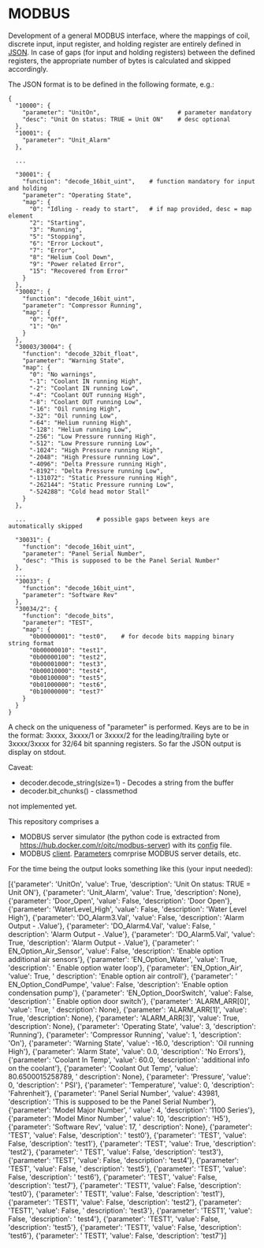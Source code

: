 # MODBUS
Development of a general MODBUS interface, where the mappings of
coil, discrete input, input register, and holding register are entirely
defined in 
[JSON](https://github.com/ccatp/MODBUS/blob/master/src/client_mapping.json). 
In case of gaps (for input and holding registers) 
between the defined registers, the appropriate number of bytes is calculated 
and skipped accordingly.

The JSON format is to be defined in the following formate, e.g.:
```
{
  "10000": {
    "parameter": "UnitOn",                      # parameter mandatory
    "desc": "Unit On status: TRUE = Unit ON"    # desc optional
  },
  "10001": {
    "parameter": "Unit_Alarm"
  },
  
  ...

  "30001": {
    "function": "decode_16bit_uint",    # function mandatory for input and holding
    "parameter": "Operating State",
    "map": {
      "0": "Idling ‐ ready to start",   # if map provided, desc = map element
      "2": "Starting",
      "3": "Running",
      "5": "Stopping",
      "6": "Error Lockout",
      "7": "Error",
      "8": "Helium Cool Down",
      "9": "Power related Error",
      "15": "Recovered from Error"
    }
  },
  "30002": {
    "function": "decode_16bit_uint",
    "parameter": "Compressor Running",
    "map": {
      "0": "Off",
      "1": "On"
    }
  },
  "30003/30004": {
    "function": "decode_32bit_float",
    "parameter": "Warning State",
    "map": {
      "0": "No warnings",
      "-1": "Coolant IN running High",
      "-2": "Coolant IN running Low",
      "-4": "Coolant OUT running High",
      "-8": "Coolant OUT running Low",
      "-16": "Oil running High",
      "-32": "Oil running Low",
      "-64": "Helium running High",
      "-128": "Helium running Low",
      "-256": "Low Pressure running High",
      "-512": "Low Pressure running Low",
      "-1024": "High Pressure running High",
      "-2048": "High Pressure running Low",
      "-4096": "Delta Pressure running High",
      "-8192": "Delta Pressure running Low",
      "-131072": "Static Pressure running High",
      "-262144": "Static Pressure running Low",
      "-524288": "Cold head motor Stall"
    }
  },
  
  ...                    # possible gaps between keys are automatically skipped

  "30031": {
    "function": "decode_16bit_uint",
    "parameter": "Panel Serial Number",
    "desc": "This is supposed to be the Panel Serial Number"
  },
  ...
  "30033": {
    "function": "decode_16bit_uint",
    "parameter": "Software Rev"
  },
  "30034/2": {
    "function": "decode_bits",
    "parameter": "TEST",
    "map": {
      "0b00000001": "test0",    # for decode bits mapping binary string format 
      "0b00000010": "test1",
      "0b00000100": "test2",
      "0b00001000": "test3",
      "0b00010000": "test4",
      "0b00100000": "test5",
      "0b01000000": "test6",
      "0b10000000": "test7"
    }
  }
}
```
A check on the uniqueness of "parameter" is performed. Keys are to be in the 
format: 3xxxx, 3xxxx/1 or 3xxxx/2 for the leading/trailing byte or 3xxxx/3xxxx 
for 32/64 bit spanning registers. So far the JSON output is display on stdout.

Caveat:
* decoder.decode_string(size=1) - Decodes a string from the buffer
* decoder.bit_chunks() - classmethod

not implemented yet.

This repository comprises a 
* MODBUS server simulator (the python code is extracted from 
https://hub.docker.com/r/oitc/modbus-server) with its 
[config](https://github.com/ccatp/MODBUS/blob/master/src/modbus_server.json) 
file.
* MODBUS [client](https://github.com/ccatp/MODBUS/blob/master/src/modbus_client.py).
[Parameters](https://github.com/ccatp/MODBUS/blob/master/src/client_config.json) 
comrprise MODBUS server details, etc.

For the time being the output looks something like this (your input needed):

[{'parameter': 'UnitOn', 'value': True, 'description': 'Unit On status: TRUE =
Unit ON'}, {'parameter': 'Unit_Alarm', 'value': True, 'description': None},
{'parameter': 'Door_Open', 'value': False, 'description': 'Door Open'},
{'parameter': 'WaterLevel_High', 'value': False, 'description': 'Water Level
High'}, {'parameter': 'DO_Alarm3.Val', 'value': False, 'description': 'Alarm
Output - .Value'}, {'parameter': 'DO_Alarm4.Val', 'value': False, '
description': 'Alarm Output - .Value'}, {'parameter': 'DO_Alarm5.Val', 'value':
True, 'description': 'Alarm Output - .Value'}, {'parameter': '
EN_Option_Air_Sensor', 'value': False, 'description': 'Enable option additional
air sensors'}, {'parameter': 'EN_Option_Water', 'value': True, 'description': '
Enable option water loop'}, {'parameter': 'EN_Option_Air', 'value': True, '
description': 'Enable option air controll'}, {'parameter': '
EN_Option_CondPumpe', 'value': False, 'description': 'Enable option condensation
pump'}, {'parameter': 'EN_Option_DoorSwitch', 'value': False, 'description': '
Enable option door switch'}, {'parameter': 'ALARM_ARR[0]', 'value': True, '
description': None}, {'parameter': 'ALARM_ARR[1]', 'value': True, 'description':
None}, {'parameter': 'ALARM_ARR[3]', 'value': True, 'description': None},
{'parameter': 'Operating State', 'value': 3, 'description': 'Running'},
{'parameter': 'Compressor Running', 'value': 1, 'description': 'On'},
{'parameter': 'Warning State', 'value': -16.0, 'description': 'Oil running
High'}, {'parameter': 'Alarm State', 'value': 0.0, 'description': 'No Errors'},
{'parameter': 'Coolant In Temp', 'value': 60.0, 'description': 'additional info
on the coolant'}, {'parameter': 'Coolant Out Temp', 'value': 80.6500015258789, '
description': None}, {'parameter': 'Pressure', 'value': 0, 'description': '
PSI'}, {'parameter': 'Temperature', 'value': 0, 'description': 'Fahrenheit'},
{'parameter': 'Panel Serial Number', 'value': 43981, 'description': 'This is
supposed to be the Panel Serial Number'}, {'parameter': 'Model Major Number', '
value': 4, 'description': '1100 Series'}, {'parameter': 'Model Minor Number', '
value': 10, 'description': 'H5'}, {'parameter': 'Software Rev', 'value': 17, '
description': None}, {'parameter': 'TEST', 'value': False, 'description': '
test0'}, {'parameter': 'TEST', 'value': False, 'description': 'test1'},
{'parameter': 'TEST', 'value': True, 'description': 'test2'}, {'parameter': '
TEST', 'value': False, 'description': 'test3'}, {'parameter': 'TEST', 'value':
False, 'description': 'test4'}, {'parameter': 'TEST', 'value': False, '
description': 'test5'}, {'parameter': 'TEST', 'value': False, 'description': '
test6'}, {'parameter': 'TEST', 'value': False, 'description': 'test7'},
{'parameter': 'TEST1', 'value': False, 'description': 'test0'}, {'parameter': '
TEST1', 'value': False, 'description': 'test1'}, {'parameter': 'TEST1', 'value':
False, 'description': 'test2'}, {'parameter': 'TEST1', 'value': False, '
description': 'test3'}, {'parameter': 'TEST1', 'value': False, 'description': '
test4'}, {'parameter': 'TEST1', 'value': False, 'description': 'test5'},
{'parameter': 'TEST1', 'value': False, 'description': 'test6'}, {'parameter': '
TEST1', 'value': False, 'description': 'test7'}]